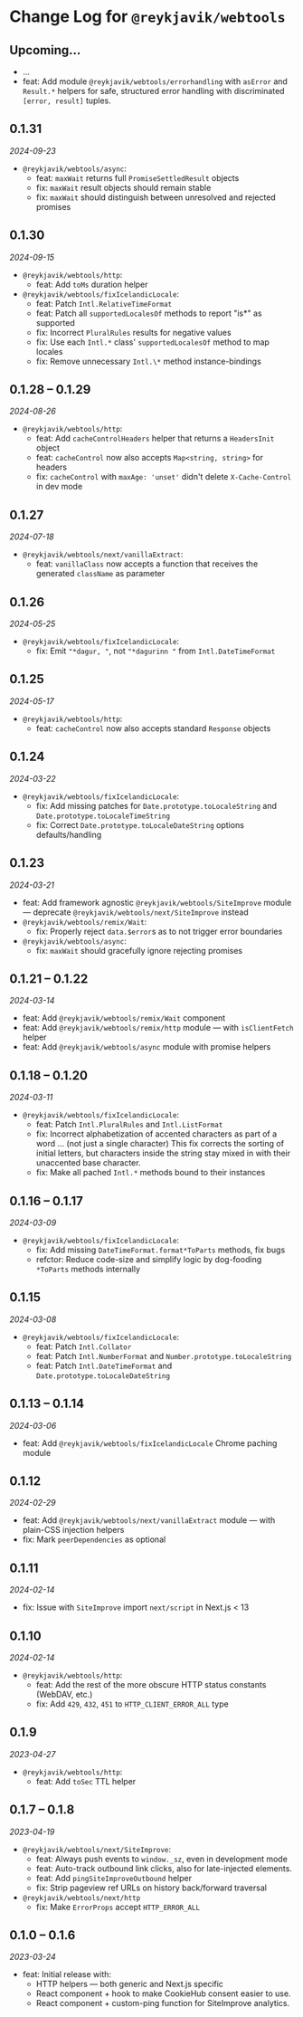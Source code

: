 # Change Log for `@reykjavik/webtools`

## Upcoming...

- ... <!-- Add new lines here. -->
- feat: Add module `@reykjavik/webtools/errorhandling` with `asError` and
  `Result.*` helpers for safe, structured error handling with discriminated
  `[error, result]` tuples.

## 0.1.31

_2024-09-23_

- `@reykjavik/webtools/async`:
  - feat: `maxWait` returns full `PromiseSettledResult` objects
  - fix: `maxWait` result objects should remain stable
  - fix: `maxWait` should distinguish between unresolved and rejected promises

## 0.1.30

_2024-09-15_

- `@reykjavik/webtools/http`:
  - feat: Add `toMs` duration helper
- `@reykjavik/webtools/fixIcelandicLocale`:
  - feat: Patch `Intl.RelativeTimeFormat`
  - feat: Patch all `supportedLocalesOf` methods to report "is\*" as supported
  - fix: Incorrect `PluralRules` results for negative values
  - fix: Use each `Intl.*` class' `supportedLocalesOf` method to map locales
  - fix: Remove unnecessary `Intl.\*` method instance-bindings

## 0.1.28 – 0.1.29

_2024-08-26_

- `@reykjavik/webtools/http`:
  - feat: Add `cacheControlHeaders` helper that returns a `HeadersInit` object
  - feat: `cacheControl` now also accepts `Map<string, string>` for headers
  - fix: `cacheControl` with `maxAge: 'unset'` didn't delete `X-Cache-Control`
    in dev mode

## 0.1.27

_2024-07-18_

- `@reykjavik/webtools/next/vanillaExtract`:
  - feat: `vanillaClass` now accepts a function that receives the generated
    `className` as parameter

## 0.1.26

_2024-05-25_

- `@reykjavik/webtools/fixIcelandicLocale`:
  - fix: Emit `"*dagur, "`, not `"*dagurinn "` from `Intl.DateTimeFormat`

## 0.1.25

_2024-05-17_

- `@reykjavik/webtools/http`:
  - feat: `cacheControl` now also accepts standard `Response` objects

## 0.1.24

_2024-03-22_

- `@reykjavik/webtools/fixIcelandicLocale`:
  - fix: Add missing patches for `Date.prototype.toLocaleString` and
    `Date.prototype.toLocaleTimeString`
  - fix: Correct `Date.prototype.toLocaleDateString` options defaults/handling

## 0.1.23

_2024-03-21_

- feat: Add framework agnostic `@reykjavik/webtools/SiteImprove` module —
  deprecate `@reykjavik/webtools/next/SiteImprove` instead
- `@reykjavik/webtools/remix/Wait`:
  - fix: Properly reject `data.$error`s as to not trigger error boundaries
- `@reykjavik/webtools/async`:
  - fix: `maxWait` should gracefully ignore rejecting promises

## 0.1.21 – 0.1.22

_2024-03-14_

- feat: Add `@reykjavik/webtools/remix/Wait` component
- feat: Add `@reykjavik/webtools/remix/http` module — with `isClientFetch`
  helper
- feat: Add `@reykjavik/webtools/async` module with promise helpers

## 0.1.18 – 0.1.20

_2024-03-11_

- `@reykjavik/webtools/fixIcelandicLocale`:
  - feat: Patch `Intl.PluralRules` and `Intl.ListFormat`
  - fix: Incorrect alphabetization of accented characters as part of a word …
    (not just a single character) This fix corrects the sorting of initial
    letters, but characters inside the string stay mixed in with their
    unaccented base character.
  - fix: Make all pached `Intl.*` methods bound to their instances

## 0.1.16 – 0.1.17

_2024-03-09_

- `@reykjavik/webtools/fixIcelandicLocale`:
  - fix: Add missing `DateTimeFormat.format*ToParts` methods, fix bugs
  - refctor: Reduce code-size and simplify logic by dog-fooding `*ToParts`
    methods internally

## 0.1.15

_2024-03-08_

- `@reykjavik/webtools/fixIcelandicLocale`:
  - feat: Patch `Intl.Collator`
  - feat: Patch `Intl.NumberFormat` and `Number.prototype.toLocaleString`
  - feat: Patch `Intl.DateTimeFormat` and `Date.prototype.toLocaleDateString`

## 0.1.13 – 0.1.14

_2024-03-06_

- feat: Add `@reykjavik/webtools/fixIcelandicLocale` Chrome paching module

## 0.1.12

_2024-02-29_

- feat: Add `@reykjavik/webtools/next/vanillaExtract` module — with plain-CSS
  injection helpers
- fix: Mark `peerDependencies` as optional

## 0.1.11

_2024-02-14_

- fix: Issue with `SiteImprove` import `next/script` in Next.js < 13

## 0.1.10

_2024-02-14_

- `@reykjavik/webtools/http`:
  - feat: Add the rest of the more obscure HTTP status constants (WebDAV,
    etc.)
  - fix: Add `429`, `432`, `451` to `HTTP_CLIENT_ERROR_ALL` type

## 0.1.9

_2023-04-27_

- `@reykjavik/webtools/http`:
  - feat: Add `toSec` TTL helper

## 0.1.7 – 0.1.8

_2023-04-19_

- `@reykjavik/webtools/next/SiteImprove`:
  - feat: Always push events to `window._sz`, even in development mode
  - feat: Auto-track outbound link clicks, also for late-injected elements.
  - feat: Add `pingSiteImproveOutbound` helper
  - fix: Strip pageview ref URLs on history back/forward traversal
- `@reykjavik/webtools/next/http`
  - fix: Make `ErrorProps` accept `HTTP_ERROR_ALL`

## 0.1.0 – 0.1.6

_2023-03-24_

- feat: Initial release with:
  - HTTP helpers — both generic and Next.js specific
  - React component + hook to make CookieHub consent easier to use.
  - React component + custom-ping function for SiteImprove analytics.
